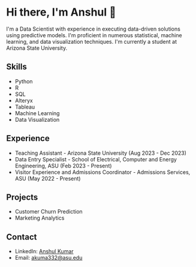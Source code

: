 # Hi there, I'm Anshul 👋

I'm a Data Scientist with experience in executing data-driven solutions using predictive models. I'm proficient in numerous statistical, machine learning, and data visualization techniques. I'm currently a student at Arizona State University.

## Skills
- Python
- R
- SQL
- Alteryx
- Tableau
- Machine Learning
- Data Visualization

## Experience
- Teaching Assistant - Arizona State University (Aug 2023 - Dec 2023)
- Data Entry Specialist - School of Electrical, Computer and Energy Engineering, ASU (Feb 2023 - Present)
- Visitor Experience and Admissions Coordinator - Admissions Services, ASU (May 2022 - Present)

## Projects
- Customer Churn Prediction
- Marketing Analytics

## Contact
- LinkedIn: [Anshul Kumar](https://www.linkedin.com/in/anshul-kumar2004/)
- Email: akuma332@asu.edu
